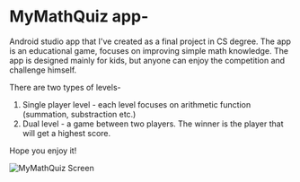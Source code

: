 
# MyMathQuiz app-

Android studio app that I've created as a final project in CS degree.
The app is an educational game, focuses on improving simple math knowledge.
The app is designed mainly for kids, but anyone can enjoy the competition and challenge himself.

There are two types of levels- 
  1. Single player level - each level focuses on arithmetic function (summation, substraction etc.)
  2. Dual level - a game between two players. The winner is the player that will get a highest score.
 
Hope you enjoy it!

![MyMathQuiz Screen](https://user-images.githubusercontent.com/76658159/129352193-69b0cae4-22f9-4945-a9d2-ae618f71993e.png)
